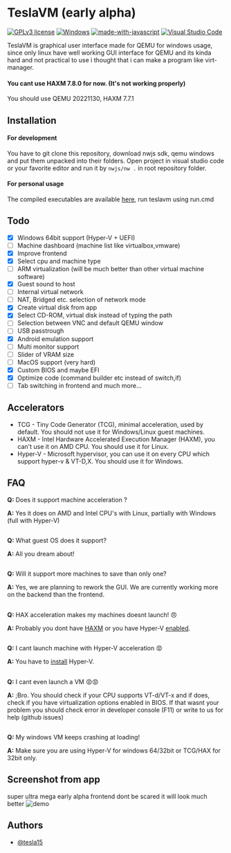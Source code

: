 
# TeslaVM (early alpha)
[![GPLv3 license](https://img.shields.io/badge/License-GPLv3-blue.svg)](http://perso.crans.org/besson/LICENSE.html)
[![Windows](https://badgen.net/badge/icon/windows?icon=windows&label)](https://microsoft.com/windows/)
[![made-with-javascript](https://img.shields.io/badge/Made%20with-JavaScript-1f425f.svg)](https://www.javascript.com)
[![Visual Studio Code](https://img.shields.io/badge/--007ACC?logo=visual%20studio%20code&logoColor=ffffff)](https://code.visualstudio.com/)



TeslaVM is graphical user interface made for QEMU for windows usage, since only linux have well working GUI interface for QEMU and its kinda hard and not practical to use i thought that i can make a program like virt-manager.

#### You cant use HAXM 7.8.0 for now. (It's not working properly)
You should use QEMU 20221130, HAXM 7.7.1

## Installation
#### For development
You have to git clone this repository, download nwjs sdk, qemu windows and put them unpacked into their folders. Open project in visual studio code or your favorite editor and run it by `nwjs/nw .` in root repository folder.

#### For personal usage
The compiled executables are available [here](https://github.com/tesla15/teslavm/releases), run teslavm using run.cmd
## Todo
- [X]  Windows 64bit support (Hyper-V + UEFI)
- [ ]  Machine dashboard (machine list like virtualbox,vmware)
- [X]  Improve frontend
- [X]  Select cpu and machine type
- [ ]  ARM virtualization (will be much better than other virtual machine software)
- [X]  Guest sound to host
- [ ]  Internal virtual network
- [ ]  NAT, Bridged etc. selection of network mode 
- [X]  Create virtual disk from app
- [X]  Select CD-ROM, virtual disk instead of typing the path
- [ ]  Selection between VNC and default QEMU window
- [ ]  USB passtrough 
- [X]  Android emulation support
- [ ]  Multi monitor support
- [ ]  Slider of VRAM size
- [ ]  MacOS support (very hard)
- [X]  Custom BIOS and maybe EFI
- [X]  Optimize code (command builder etc instead of switch,if)
- [ ]  Tab switching in frontend
and much more...

## Accelerators
  - TCG - Tiny Code Generator (TCG), minimal acceleration, used by default. You should not use it for Windows/Linux guest machines.
  - HAXM - Intel Hardware Accelerated Execution Manager (HAXM), you can't use it on AMD CPU. You should use it for Linux.
  - Hyper-V - Microsoft hypervisor, you can use it on every CPU which support hyper-v & VT-D,X. You should use it for Windows.

## FAQ

**Q:** Does it support machine acceleration ?

**A:** Yes it does on AMD and Intel CPU's with Linux, partially with Windows (full with Hyper-V)
##
**Q:** What guest OS does it support?

**A:** All you dream about!
##
**Q:** Will it support more machines to save than only one?

**A:** Yes, we are planning to rework the GUI. We are currently working more on the backend than the frontend.
##
**Q:** HAX acceleration makes my machines doesnt launch! 😠

**A:** Probably you dont have [HAXM](https://github.com/intel/haxm/releases/tag/v7.7.1) or you have Hyper-V [enabled](https://www.nakivo.com/blog/uninstalling-or-disabling-hyper-v-in-windows-10/).
##
**Q:** I cant launch machine with Hyper-V acceleration 😡

**A:** You have to [install](https://learn.microsoft.com/pl-pl/virtualization/hyper-v-on-windows/quick-start/enable-hyper-v) Hyper-V.
##
**Q:** I cant even launch a VM 😡😡

**A:** ;Bro. You should check if your CPU supports VT-d/VT-x and if does, check if you have virtualization options enabled in BIOS. If that wasnt your problem you should check error in developer console (F11) or write to us for help (github issues)
##
**Q:** My windows VM keeps crashing at loading!

**A:** Make sure you are using Hyper-V for windows 64/32bit or TCG/HAX for 32bit only.
##

## Screenshot from app
super ultra mega early alpha frontend dont be scared it will look much better
![demo](https://media.discordapp.net/attachments/945709982425432066/1043983709042393131/image.png)



## Authors

- [@tesla15](https://www.github.com/tesla15)
